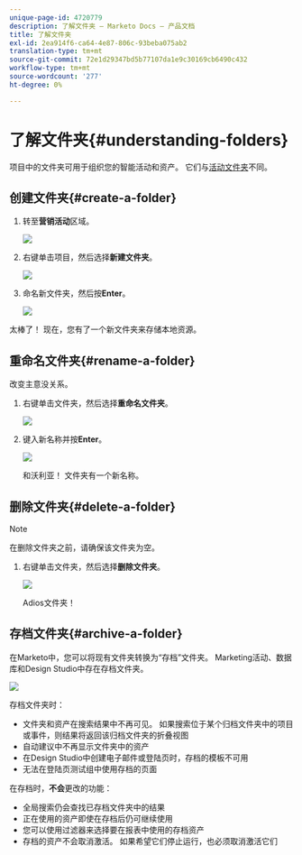 ```yaml
---
unique-page-id: 4720779
description: 了解文件夹 — Marketo Docs — 产品文档
title: 了解文件夹
exl-id: 2ea914f6-ca64-4e87-806c-93beba075ab2
translation-type: tm+mt
source-git-commit: 72e1d29347bd5b77107da1e9c30169cb6490c432
workflow-type: tm+mt
source-wordcount: '277'
ht-degree: 0%

---
```


# 了解文件夹{#understanding-folders}

项目中的文件夹可用于组织您的智能活动和资产。 它们与[活动文件夹](/help/marketo/product-docs/core-marketo-concepts/miscellaneous/create-new-campaign-folder.md)不同。

## 创建文件夹{#create-a-folder}

1. 转至&#x200B;**营销活动**&#x200B;区域。

   ![](assets/ma.png)

1. 右键单击项目，然后选择&#x200B;**新建文件夹**。

   ![](assets/image2015-4-20-18-3a45-3a14.png)

1. 命名新文件夹，然后按&#x200B;**Enter**。

   ![](assets/image2015-4-20-18-3a46-3a57.png)

太棒了！ 现在，您有了一个新文件夹来存储本地资源。

## 重命名文件夹{#rename-a-folder}

改变主意没关系。

1. 右键单击文件夹，然后选择&#x200B;**重命名文件夹**。

   ![](assets/image2015-4-20-18-3a49-3a10.png)

1. 键入新名称并按&#x200B;**Enter**。

   ![](assets/image2015-4-20-18-3a52-3a30.png)

   和沃利亚！ 文件夹有一个新名称。

## 删除文件夹{#delete-a-folder}

>[!NOTE]
>
>在删除文件夹之前，请确保该文件夹为空。

1. 右键单击文件夹，然后选择&#x200B;**删除文件夹**。

   ![](assets/image2015-4-20-18-3a55-3a51.png)

   Adios文件夹！

## 存档文件夹{#archive-a-folder}

在Marketo中，您可以将现有文件夹转换为“存档”文件夹。 Marketing活动、数据库和Design Studio中存在存档文件夹。

![](assets/image2015-4-20-19-3a3-3a46.png)

存档文件夹时：

* 文件夹和资产在搜索结果中不再可见。 如果搜索位于某个归档文件夹中的项目或事件，则结果将返回该归档文件夹的折叠视图
* 自动建议中不再显示文件夹中的资产
* 在Design Studio中创建电子邮件或登陆页时，存档的模板不可用
* 无法在登陆页测试组中使用存档的页面

在存档时，**不会**&#x200B;更改的功能：

* 全局搜索仍会查找已存档文件夹中的结果
* 正在使用的资产即使在存档后仍可继续使用
* 您可以使用过滤器来选择要在报表中使用的存档资产
* 存档的资产不会取消激活。 如果希望它们停止运行，也必须取消激活它们
